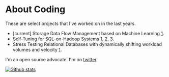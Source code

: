# About Coding

These are select projects that I've worked on in the last years.

- [current] Storage Data Flow Management based on Machine Learning [1](https://www.stockwatch.com.cy/en/article/emporika-nea/cut-partners-huawei-fuel-ai-data-storage-systems).
- Self-Tuning for SQL-on-Hadoop Systems [1](https://www.sciencedirect.com/science/article/abs/pii/S2214579621000216), [2](https://link.springer.com/chapter/10.1007%2F978-3-030-33223-5_9), [3](http://ceur-ws.org/Vol-2469/ERDemo03.pdf).
- Stress Testing Relational Databases with dynamically shifting workload volumes and velocity [1](https://link.springer.com/chapter/10.1007/978-3-319-44403-1_13).

I'm an open source advocate. I'm on [twitter](https://www.twitter.com/edsonrlucas).

[![Github stats](https://github-readme-stats.vercel.app/api?username=edsonrl&theme=white-black)](https://github.com/edsonrl/github-readme-stats)

